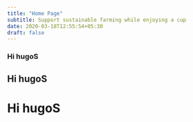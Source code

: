 ```yaml
---
title: "Home Page"
subtitle: Support sustainable farming while enjoying a cup
date: 2020-03-18T12:55:54+05:30
draft: false
---
```

### Hi hugoS
## Hi hugoS
# Hi hugoS
